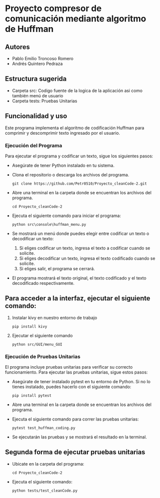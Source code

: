 # Proyecto compresor de comunicación mediante algoritmo de Huffman

## Autores

- Pablo Emilio Troncoso Romero
- Andrés Quintero Pedraza

## Estructura sugerida

- Carpeta src: Codigo fuente de la logica de la aplicación asi como también menú de    usuario
- Carpeta tests: Pruebas Unitarias 

## Funcionalidad y uso

Este programa implementa el algoritmo de codificación Huffman para comprimir y descomprimir texto ingresado por el usuario.

### Ejecución del Programa

Para ejecutar el programa y codificar un texto, sigue los siguientes pasos:

- Asegúrate de tener Python instalado en tu sistema.

- Clona el repositorio o descarga los archivos del programa.

    `git clone https://github.com/Petr0510/Proyecto_cleanCode-2.git`

- Abre una terminal en la carpeta donde se encuentran los archivos del programa.

    `cd Proyecto_cleanCode-2`

- Ejecuta el siguiente comando para iniciar el programa: 

    `python src\console\huffman_menu.py`

- Se mostrará un menú donde puedes elegir entre codificar un texto o decodificar un texto:

    1. Si eliges codificar un texto, ingresa el texto a codificar cuando se solicite.
    2. Si eliges decodificar un texto, ingresa el texto codificado cuando se solicite.
    3. Si eliges salir, el programa se cerrará.

- El programa mostrará el texto original, el texto codificado y el texto decodificado respectivamente.

## Para acceder a la interfaz, ejecutar el siguiente comando:

1. Instalar kivy en nuestro entorno de trabajo
    
    `pip install kivy`

2. Ejecutar el siguiente comando

    `python src/GUI/menu_GUI`

### Ejecución de Pruebas Unitarias
El programa incluye pruebas unitarias para verificar su correcto funcionamiento. Para ejecutar las pruebas unitarias, sigue estos pasos:

- Asegúrate de tener instalado pytest en tu entorno de Python. Si no lo tienes instalado, puedes hacerlo con el siguiente comando:

    `pip install pytest`

- Abre una terminal en la carpeta donde se encuentran los archivos del programa.
- Ejecuta el siguiente comando para correr las pruebas unitarias:

    `pytest test_huffman_coding.py`

- Se ejecutarán las pruebas y se mostrará el resultado en la terminal.


## Segunda forma de ejecutar pruebas unitarias

- Ubicate en la carpeta del programa:

    `cd Proyecto_cleanCode-2`

- Ejecuta el siguiente comando:

    `python tests/test_cleanCode.py`





